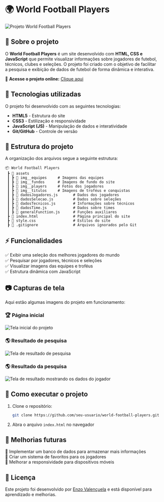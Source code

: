 # 🌍 World Football Players  

![Projeto World Football Players](https://github.com/user-attachments/assets/29685318-eca1-49e4-a7be-b14803750a56)


## 📌 Sobre o projeto  

O **World Football Players** é um site desenvolvido com **HTML, CSS e JavaScript** que permite visualizar informações sobre jogadores de futebol, técnicos, clubes e seleções. O projeto foi criado com o objetivo de facilitar a pesquisa e exibição de dados de futebol de forma dinâmica e interativa.  

🔗 **Acesse o projeto online:** [Clique aqui](https://enzovalencuela-world-football-players.netlify.app/)  

## 🎨 Tecnologias utilizadas  

O projeto foi desenvolvido com as seguintes tecnologias:  

- **HTML5** - Estrutura do site  
- **CSS3** - Estilização e responsividade  
- **JavaScript (JS)** - Manipulação de dados e interatividade  
- **Git/GitHub** - Controle de versão  

## 📂 Estrutura do projeto  

A organização dos arquivos segue a seguinte estrutura:  

```
📦 World Football Players
 ┣ 📂 assets
 ┃ ┣ 📂 img__equipes     # Imagens das equipes
 ┃ ┣ 📂 img__fundos      # Imagens de fundo do site
 ┃ ┣ 📂 img__players     # Fotos dos jogadores
 ┃ ┣ 📂 img__titulos     # Imagens de troféus e conquistas
 ┃ ┣ 📝 dadosJogadores.js       # Dados dos jogadores
 ┃ ┣ 📝 dadosSelecao.js         # Dados sobre seleções
 ┃ ┣ 📝 dadosTecnicos.js        # Informações sobre técnicos
 ┃ ┣ 📝 dadosTime.js            # Dados sobre times
 ┃ ┣ 📝 generalFunction.js      # Funções auxiliares
 ┣ 📝 index.html                # Página principal do site
 ┣ 🎨 style.css                 # Estilos do site
 ┣ 📝 .gitignore                # Arquivos ignorados pelo Git
```

## ⚡ Funcionalidades  

✅ Exibir uma seleção dos melhores jogadores do mundo  
✅ Pesquisar por jogadores, técnicos e seleções  
✅ Visualizar imagens das equipes e troféus  
✅ Estrutura dinâmica com JavaScript  

## 📷 Capturas de tela  

Aqui estão algumas imagens do projeto em funcionamento:  

### 🏆 Página inicial
![Tela inicial do projeto](https://github.com/user-attachments/assets/5c29bbb5-511a-44ec-a432-8d061b804553)


### 🌎 Resultado de pesquisa
![Tela de resultado de pesquisa](https://github.com/user-attachments/assets/00d51a70-66d5-4629-aef6-86c157bdc028)



### 🌎 Resultado da pesquisa
![Tela de resultado mostrando os dados do jogador](https://github.com/user-attachments/assets/5ae312a7-b3b7-4559-8442-21904d3eece3)


## 🚀 Como executar o projeto  

1. Clone o repositório:  
   ```bash
   git clone https://github.com/seu-usuario/world-football-players.git
   ```  
2. Abra o arquivo `index.html` no navegador  

## 📌 Melhorias futuras  

🔹 Implementar um banco de dados para armazenar mais informações  
🔹 Criar um sistema de favoritos para os jogadores  
🔹 Melhorar a responsividade para dispositivos móveis  

## 📜 Licença  

Este projeto foi desenvolvido por [Enzo Valençuela](https://www.linkedin.com/in/enzo-silva10/) e está disponível para aprendizado e melhorias.  
